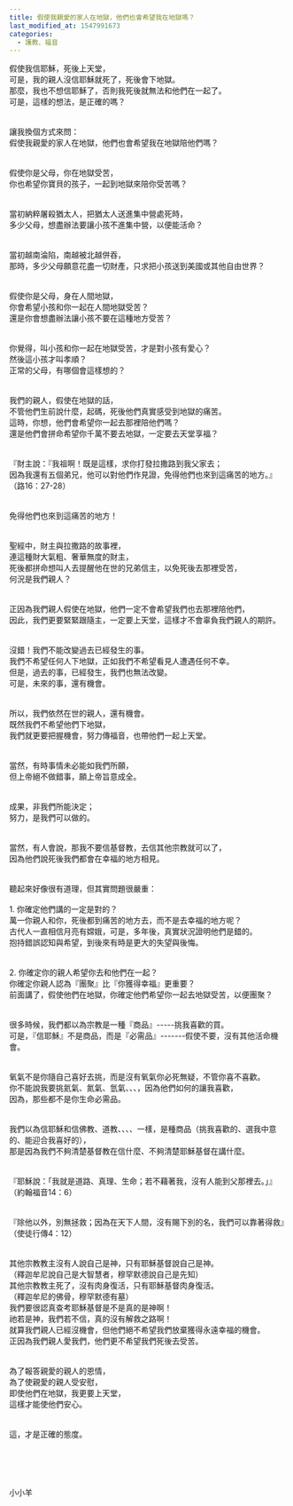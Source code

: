```yaml
---
title: 假使我親愛的家人在地獄，他們也會希望我在地獄嗎？
last_modified_at: 1547991673
categories:
  - 護教、福音
---
```


假使我信耶穌，死後上天堂，<br>可是，我的親人沒信耶穌就死了，死後會下地獄。<br>那麼，我也不想信耶穌了，否則我死後就無法和他們在一起了。<br><!--more-->可是，這樣的想法，是正確的嗎？<br><br><br>讓我換個方式來問：<br>假使我親愛的家人在地獄，他們也會希望我在地獄陪他們嗎？<br><br><br>假使你是父母，你在地獄受苦，<br>你也希望你寶貝的孩子，一起到地獄來陪你受苦嗎？<br><br><br>當初納粹屠殺猶太人，把猶太人送進集中營處死時，<br>多少父母，想盡辦法要讓小孩不進集中營，以便能活命？<br><br><br>當初越南淪陷，南越被北越併吞，<br>那時，多少父母願意花盡一切財產，只求把小孩送到美國或其他自由世界？<br><br><br>假使你是父母，身在人間地獄，<br>你會希望小孩和你一起在人間地獄受苦？<br>還是你會想盡辦法讓小孩不要在這種地方受苦？<br><br><br>你覺得，叫小孩和你一起在地獄受苦，才是對小孩有愛心？<br>然後這小孩才叫孝順？<br>正常的父母，有哪個會這樣想的？<br><br><br>我們的親人，假使在地獄的話，<br>不管他們生前說什麼，起碼，死後他們真實感受到地獄的痛苦。<br>這時，你想，他們會希望你一起去那裡陪他們嗎？<br>還是他們會拼命希望你千萬不要去地獄，一定要去天堂享福？<br><br><br>『財主說：『我祖啊！既是這樣，求你打發拉撒路到我父家去；<br>因為我還有五個弟兄，他可以對他們作見證，免得他們也來到這痛苦的地方。』<br>（路16：27-28）<br><br><br>免得他們也來到這痛苦的地方！<br><br><br>聖經中，財主與拉撒路的故事裡，<br>連這種財大氣粗、奢華無度的財主，<br>死後都拼命想叫人去提醒他在世的兄弟信主，以免死後去那裡受苦，<br>何況是我們親人？<br><br><br>正因為我們親人假使在地獄，他們一定不會希望我們也去那裡陪他們，<br>因此，我們更要緊緊跟隨主，一定要上天堂，這樣才不會辜負我們親人的期許。<br><br><br>沒錯！我們不能改變過去已經發生的事。<br>我們不希望任何人下地獄，正如我們不希望看見人遭遇任何不幸。<br>但是，過去的事，已經發生，我們也無法改變。<br>可是，未來的事，還有機會。<br><br><br>所以，我們依然在世的親人，還有機會。<br>既然我們不希望他們下地獄，<br>我們就更要把握機會，努力傳福音，也帶他們一起上天堂。<br><br><br>當然，有時事情未必能如我們所願，<br>但上帝絕不做錯事，願上帝旨意成全。<br><br><br>成果，非我們所能決定；<br>努力，是我們可以做的。<br><br><br>當然，有人會說，那我不要信基督教，去信其他宗教就可以了，<br>因為他們說死後我們都會在幸福的地方相見。<br><br><br>聽起來好像很有道理，但其實問題很嚴重：<br><br>1.	你確定他們講的一定是對的？<br>萬一你親人和你，死後都到痛苦的地方去，而不是去幸福的地方呢？<br>古代人一直相信月亮有嫦娥，可是，多年後，真實狀況證明他們是錯的。<br>抱持錯誤認知與希望，到後來有時是更大的失望與後悔。<br><br><br>2.	你確定你的親人希望你去和他們在一起？<br>你確定你親人認為『團聚』比『你獲得幸福』更重要？<br>前面講了，假使他們在地獄，你確定他們希望你一起去地獄受苦，以便團聚？<br><br><br>很多時候，我們都以為宗教是一種『商品』-----挑我喜歡的買。<br>可是，『信耶穌』不是商品，而是『必需品』-------假使不要，沒有其他活命機會。<br><br><br>氧氣不是你隨自己喜好去挑，而是沒有氧氣你必死無疑，不管你喜不喜歡。<br>你不能說我要挑氦氣、氮氣、氫氣、、、，因為他們如何的讓我喜歡，<br>因為，那些都不是你生命必需品。<br><br><br>我們以為信耶穌和信佛教、道教、、、、一樣，是種商品（挑我喜歡的、選我中意的、能迎合我喜好的），<br>那是因為我們不夠清楚基督教在信什麼、不夠清楚耶穌基督在講什麼。<br><br><br>『耶穌說：「我就是道路、真理、生命；若不藉著我，沒有人能到父那裡去。」』<br>（約翰福音14：6）<br><br><br>『除他以外，別無拯救；因為在天下人間，沒有賜下別的名，我們可以靠著得救』<br>（使徒行傳4：12）<br><br><br>其他宗教教主沒有人說自己是神，只有耶穌基督說自己是神。<br>（釋迦牟尼說自己是大智慧者，穆罕默德說自己是先知）<br>其他宗教教主死了，沒有肉身復活，只有耶穌基督肉身復活。<br>（釋迦牟尼的佛骨，穆罕默德有墓）<br>我們要很認真查考耶穌基督是不是真的是神啊！<br>祂若是神，我們若不信，真的沒有解救之路啊！<br>就算我們親人已經沒機會，但他們絕不希望我們放棄獲得永遠幸福的機會。<br>正因為我們親人愛我們，他們更不希望我們死後去受苦。<br><br><br>為了報答親愛的親人的恩情，<br>為了使親愛的親人受安慰，<br>即使他們在地獄，我更要上天堂，<br>這樣才能使他們安心。<br><br><br>這，才是正確的態度。<br><br><br><br><br><br>小小羊<br><br><br><br><br><br><br>
